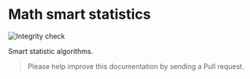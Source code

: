 Math smart statistics
=====================

![Integrity check](https://github.com/mathematicator-core/statistic/workflows/Integrity%20check/badge.svg)

Smart statistic algorithms.

> Please help improve this documentation by sending a Pull request.
